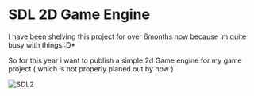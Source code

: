 # SDL 2D Game Engine

I have been shelving this project for over 6months now because im quite busy with things :D*

So for this year i want to publish a simple 2d Game engine for my game project ( which is not properly planed out by now )

![SDL2](https://repository-images.githubusercontent.com/330008801/e466ed80-576b-11eb-93f8-bcb1604b399f)
